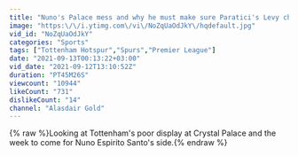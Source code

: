 ```yaml
---
title: "Nuno's Palace mess and why he must make sure Paratici's Levy chat was right"
image: "https:\/\/i.ytimg.com\/vi\/NoZqUaOdJkY\/hqdefault.jpg"
vid_id: "NoZqUaOdJkY"
categories: "Sports"
tags: ["Tottenham Hotspur","Spurs","Premier League"]
date: "2021-09-13T00:13:22+03:00"
vid_date: "2021-09-12T13:10:52Z"
duration: "PT45M26S"
viewcount: "10944"
likeCount: "731"
dislikeCount: "14"
channel: "Alasdair Gold"
---
```

{% raw %}Looking at Tottenham's poor display at Crystal Palace and the week to come for Nuno Espirito Santo's side.{% endraw %}
